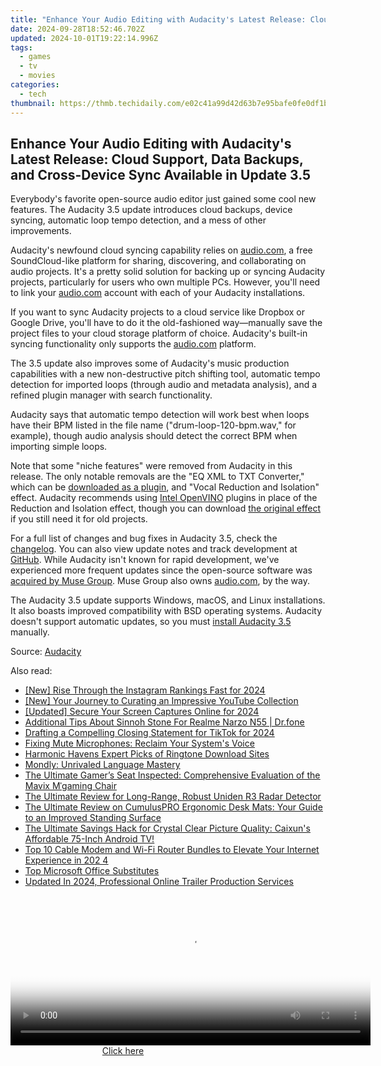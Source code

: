 ```yaml
---
title: "Enhance Your Audio Editing with Audacity's Latest Release: Cloud Support, Data Backups, and Cross-Device Sync Available in Update 3.5"
date: 2024-09-28T18:52:46.702Z
updated: 2024-10-01T19:22:14.996Z
tags:
  - games
  - tv
  - movies
categories:
  - tech
thumbnail: https://thmb.techidaily.com/e02c41a99d42d63b7e95bafe0fe0df1b7497d09e9c40411355dba4e89fa8d316.jpg
---
```


## Enhance Your Audio Editing with Audacity's Latest Release: Cloud Support, Data Backups, and Cross-Device Sync Available in Update 3.5

Everybody's favorite open-source audio editor just gained some cool new features. The Audacity 3.5 update introduces cloud backups, device syncing, automatic loop tempo detection, and a mess of other improvements.

 Audacity's newfound cloud syncing capability relies on [audio.com](https://audio.com/), a free SoundCloud-like platform for sharing, discovering, and collaborating on audio projects. It's a pretty solid solution for backing up or syncing Audacity projects, particularly for users who own multiple PCs. However, you'll need to link your [audio.com](https://audio.com/) account with each of your Audacity installations.

 If you want to sync Audacity projects to a cloud service like Dropbox or Google Drive, you'll have to do it the old-fashioned way—manually save the project files to your cloud storage platform of choice. Audacity's built-in syncing functionality only supports the [audio.com](https://audio.com/) platform.

 The 3.5 update also improves some of Audacity's music production capabilities with a new non-destructive pitch shifting tool, automatic tempo detection for imported loops (through audio and metadata analysis), and a refined plugin manager with search functionality.

 Audacity says that automatic tempo detection will work best when loops have their BPM listed in the file name ("drum-loop-120-bpm.wav," for example), though audio analysis should detect the correct BPM when importing simple loops.

 Note that some "niche features" were removed from Audacity in this release. The only notable removals are the "EQ XML to TXT Converter," which can be [downloaded as a plugin](https://plugins.audacityteam.org/additional-resources/eq-curves/eq-xml-to-txt-converter), and "Vocal Reduction and Isolation" effect. Audacity recommends using [Intel OpenVINO](https://www.audacityteam.org/blog/openvino-ai-effects/) plugins in place of the Reduction and Isolation effect, though you can download [the original effect](https://plugins.audacityteam.org/nyquist-plugins/effect-plugins/filters-and-eq#vocal-reduction-and-isolation) if you still need it for old projects.

 For a full list of changes and bug fixes in Audacity 3.5, check the [changelog](https://support.audacityteam.org/additional-resources/changelog/audacity-3.5). You can also view update notes and track development at [GitHub](https://github.com/audacity/audacity/releases/tag/Audacity-3.5.0). While Audacity isn't known for rapid development, we've experienced more frequent updates since the open-source software was [acquired by Muse Group](https://facebook-video-share.techidaily.com/updated-digital-dynamo-dames-the-next-generation-of-youtubes-powerhouses-for-2024/). Muse Group also owns [audio.com](https://audio.com/), by the way.

 The Audacity 3.5 update supports Windows, macOS, and Linux installations. It also boasts improved compatibility with BSD operating systems. Audacity doesn't support automatic updates, so you must [install Audacity 3.5](https://www.audacityteam.org/download/) manually.

 Source: [Audacity](https://www.audacityteam.org/blog/audacity-3-5/)

<ins class="adsbygoogle"
     style="display:block"
     data-ad-format="autorelaxed"
     data-ad-client="ca-pub-7571918770474297"
     data-ad-slot="1223367746"></ins>

<ins class="adsbygoogle"
     style="display:block"
     data-ad-client="ca-pub-7571918770474297"
     data-ad-slot="8358498916"
     data-ad-format="auto"
     data-full-width-responsive="true"></ins>

<span class="atpl-alsoreadstyle">Also read:</span>
<div><ul>
<li><a href="https://instagram-video-recordings.techidaily.com/new-rise-through-the-instagram-rankings-fast-for-2024/"><u>[New] Rise Through the Instagram Rankings Fast for 2024</u></a></li>
<li><a href="https://youtube-docs.techidaily.com/our-journey-to-curating-an-impressive-youtube-collection/"><u>[New] Your Journey to Curating an Impressive YouTube Collection</u></a></li>
<li><a href="https://on-screen-recording.techidaily.com/updated-secure-your-screen-captures-online-for-2024/"><u>[Updated] Secure Your Screen Captures Online for 2024</u></a></li>
<li><a href="https://pokemon-go-android.techidaily.com/additional-tips-about-sinnoh-stone-for-realme-narzo-n55-drfone-by-drfone-virtual-android/"><u>Additional Tips About Sinnoh Stone For Realme Narzo N55 | Dr.fone</u></a></li>
<li><a href="https://tiktok-clips.techidaily.com/drafting-a-compelling-closing-statement-for-tiktok-for-2024/"><u>Drafting a Compelling Closing Statement for TikTok for 2024</u></a></li>
<li><a href="https://windows11.techidaily.com/fixing-mute-microphones-reclaim-your-systems-voice/"><u>Fixing Mute Microphones: Reclaim Your System's Voice</u></a></li>
<li><a href="https://extra-information.techidaily.com/harmonic-havens-expert-picks-of-ringtone-download-sites/"><u>Harmonic Havens Expert Picks of Ringtone Download Sites</u></a></li>
<li><a href="https://mondly-stories.techidaily.com/mondly-unrivaled-language-mastery/"><u>Mondly: Unrivaled Language Mastery</u></a></li>
<li><a href="https://buynow-marvelous.techidaily.com/the-ultimate-gamers-seat-inspected-comprehensive-evaluation-of-the-mavix-mgaming-chair/"><u>The Ultimate Gamer’s Seat Inspected: Comprehensive Evaluation of the Mavix Mˈgaming Chair</u></a></li>
<li><a href="https://buynow-marvelous.techidaily.com/the-ultimate-review-for-long-range-robust-uniden-r3-radar-detector/"><u>The Ultimate Review for Long-Range, Robust Uniden R3 Radar Detector</u></a></li>
<li><a href="https://buynow-marvelous.techidaily.com/the-ultimate-review-on-cumuluspro-ergonomic-desk-mats-your-guide-to-an-improved-standing-surface/"><u>The Ultimate Review on CumulusPRO Ergonomic Desk Mats: Your Guide to an Improved Standing Surface</u></a></li>
<li><a href="https://buynow-marvelous.techidaily.com/the-ultimate-savings-hack-for-crystal-clear-picture-quality-caixuns-affordable-75-inch-android-tv/"><u>The Ultimate Savings Hack for Crystal Clear Picture Quality: Caixun's Affordable 75-Inch Android TV!</u></a></li>
<li><a href="https://buynow-marvelous.techidaily.com/top-10-cable-modem-and-wi-fi-router-bundles-to-elevate-your-internet-experience-in-202-4/"><u>Top 10 Cable Modem and Wi-Fi Router Bundles to Elevate Your Internet Experience in 202 4</u></a></li>
<li><a href="https://buynow-marvelous.techidaily.com/top-microsoft-office-substitutes/"><u>Top Microsoft Office Substitutes</u></a></li>
<li><a href="https://video-creation-software.techidaily.com/updated-in-2024-professional-online-trailer-production-services/"><u>Updated In 2024, Professional Online Trailer Production Services</u></a></li>
</ul></div>

<!-- affiliate ads begin -->
<span id="1982596">
					<video width="576" height="240" style="cursor:pointer"
           poster="//a.impactradius-go.com/display-clicktoplayimage/1982596.png"
           onclick="if(!this.playClicked){this.play();this.setAttribute('controls',true);this.playClicked=true;}">
	   <source src="//a.impactradius-go.com/display-ad/22993-1982596">
	   <img src="//a.impactradius-go.com/display-clicktoplayimage/1982596.png" style="border: none; height: 100%; width: 100%; object-fit: contain">
	</video>
	<div style="width:360px;text-align:center"><a href="javascript:window.open(decodeURIComponent('https%3A%2F%2Fhomestyler.sjv.io%2Fc%2F5597632%2F1982596%2F22993'), '_blank');void(0);">Click here</a></div>
</span>
<img height="0" width="0" src="https://imp.pxf.io/i/5597632/1982596/22993" style="position:absolute;visibility:hidden;" border="0" />
<!-- affiliate ads end -->

